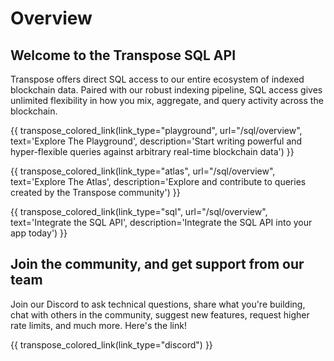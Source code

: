 # Overview

## Welcome to the Transpose SQL API
Transpose offers direct SQL access to our entire ecosystem of indexed blockchain data. Paired with our robust indexing pipeline, SQL access gives unlimited flexibility in how you mix, aggregate, and query activity across the blockchain. 

{{ transpose_colored_link(link_type="playground", url="/sql/overview", text='Explore The Playground', description='Start writing powerful and hyper-flexible queries against arbitrary real-time blockchain data') }}

{{ transpose_colored_link(link_type="atlas", url="/sql/overview", text='Explore The Atlas', description='Explore and contribute to queries created by the Transpose community') }}

{{ transpose_colored_link(link_type="sql", url="/sql/overview", text='Integrate the SQL API', description='Integrate the SQL API into your app today') }}

## Join the community, and get support from our team
Join our Discord to ask technical questions, share what you're building, chat with others in the community, suggest new features, request higher rate limits, and much more. Here's the link!

{{ transpose_colored_link(link_type="discord") }}
